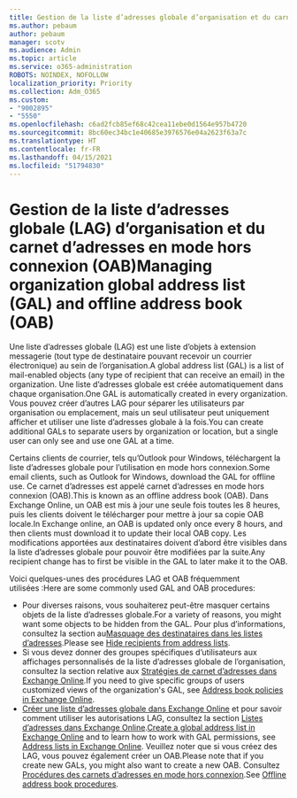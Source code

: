```yaml
---
title: Gestion de la liste d’adresses globale d’organisation et du carnet d’adresses en mode hors connexion
ms.author: pebaum
author: pebaum
manager: scotv
ms.audience: Admin
ms.topic: article
ms.service: o365-administration
ROBOTS: NOINDEX, NOFOLLOW
localization_priority: Priority
ms.collection: Adm_O365
ms.custom:
- "9002895"
- "5550"
ms.openlocfilehash: c6ad2fcb85ef68c42cea11ebe0d1564e957b4720
ms.sourcegitcommit: 8bc60ec34bc1e40685e3976576e04a2623f63a7c
ms.translationtype: HT
ms.contentlocale: fr-FR
ms.lasthandoff: 04/15/2021
ms.locfileid: "51794830"
---
```

# <a name="managing-organization-global-address-list-gal-and-offline-address-book-oab"></a><span data-ttu-id="686d4-102">Gestion de la liste d’adresses globale (LAG) d’organisation et du carnet d’adresses en mode hors connexion (OAB)</span><span class="sxs-lookup"><span data-stu-id="686d4-102">Managing organization global address list (GAL) and offline address book (OAB)</span></span>

<span data-ttu-id="686d4-103">Une liste d’adresses globale (LAG) est une liste d’objets à extension messagerie (tout type de destinataire pouvant recevoir un courrier électronique) au sein de l’organisation.</span><span class="sxs-lookup"><span data-stu-id="686d4-103">A global address list (GAL) is a list of mail-enabled objects (any type of recipient that can receive an email) in the organization.</span></span> <span data-ttu-id="686d4-104">Une liste d’adresses globale est créée automatiquement dans chaque organisation.</span><span class="sxs-lookup"><span data-stu-id="686d4-104">One GAL is automatically created in every organization.</span></span> <span data-ttu-id="686d4-105">Vous pouvez créer d’autres LAG pour séparer les utilisateurs par organisation ou emplacement, mais un seul utilisateur peut uniquement afficher et utiliser une liste d’adresses globale à la fois.</span><span class="sxs-lookup"><span data-stu-id="686d4-105">You can create additional GALs to separate users by organization or location, but a single user can only see and use one GAL at a time.</span></span>

<span data-ttu-id="686d4-106">Certains clients de courrier, tels qu’Outlook pour Windows, téléchargent la liste d’adresses globale pour l’utilisation en mode hors connexion.</span><span class="sxs-lookup"><span data-stu-id="686d4-106">Some email clients, such as Outlook for Windows, download the GAL for offline use.</span></span> <span data-ttu-id="686d4-107">Ce carnet d’adresses est appelé carnet d’adresses en mode hors connexion (OAB).</span><span class="sxs-lookup"><span data-stu-id="686d4-107">This is known as an offline address book (OAB).</span></span> <span data-ttu-id="686d4-108">Dans Exchange Online, un OAB est mis à jour une seule fois toutes les 8 heures, puis les clients doivent le télécharger pour mettre à jour sa copie OAB locale.</span><span class="sxs-lookup"><span data-stu-id="686d4-108">In Exchange online, an OAB is updated only once every 8 hours, and then clients must download it to update their local OAB copy.</span></span> <span data-ttu-id="686d4-109">Les modifications apportées aux destinataires doivent d’abord être visibles dans la liste d’adresses globale pour pouvoir être modifiées par la suite.</span><span class="sxs-lookup"><span data-stu-id="686d4-109">Any recipient change has to first be visible in the GAL to later make it to the OAB.</span></span>

<span data-ttu-id="686d4-110">Voici quelques-unes des procédures LAG et OAB fréquemment utilisées :</span><span class="sxs-lookup"><span data-stu-id="686d4-110">Here are some commonly used GAL and OAB procedures:</span></span>

- <span data-ttu-id="686d4-111">Pour diverses raisons, vous souhaiterez peut-être masquer certains objets de la liste d’adresses globale.</span><span class="sxs-lookup"><span data-stu-id="686d4-111">For a variety of reasons, you might want some objects to be hidden from the GAL.</span></span> <span data-ttu-id="686d4-112">Pour plus d’informations, consultez la section au[Masquage des destinataires dans les listes d’adresses](https://docs.microsoft.com/exchange/address-books/address-lists/manage-address-lists#hide-recipients-from-address-lists).</span><span class="sxs-lookup"><span data-stu-id="686d4-112">Please see [Hide recipients from address lists](https://docs.microsoft.com/exchange/address-books/address-lists/manage-address-lists#hide-recipients-from-address-lists).</span></span>
- <span data-ttu-id="686d4-113">Si vous devez donner des groupes spécifiques d’utilisateurs aux affichages personnalisés de la liste d’adresses globale de l’organisation, consultez la section relative aux [Stratégies de carnet d’adresses dans Exchange Online](https://docs.microsoft.com/exchange/address-books/address-book-policies/address-book-policies).</span><span class="sxs-lookup"><span data-stu-id="686d4-113">If you need to give specific groups of users customized views of the organization's GAL, see [Address book policies in Exchange Online](https://docs.microsoft.com/exchange/address-books/address-book-policies/address-book-policies).</span></span>
- <span data-ttu-id="686d4-114">[Créer une liste d’adresses globale dans Exchange Online](https://docs.microsoft.com/exchange/address-books/address-lists/create-global-address-list) et pour savoir comment utiliser les autorisations LAG, consultez la section [Listes d’adresses dans Exchange Online](https://docs.microsoft.com/exchange/address-books/address-lists/address-lists).</span><span class="sxs-lookup"><span data-stu-id="686d4-114">[Create a global address list in Exchange Online](https://docs.microsoft.com/exchange/address-books/address-lists/create-global-address-list) and to learn how to work with GAL permissions, see [Address lists in Exchange Online](https://docs.microsoft.com/exchange/address-books/address-lists/address-lists).</span></span> <span data-ttu-id="686d4-115">Veuillez noter que si vous créez des LAG, vous pouvez également créer un OAB.</span><span class="sxs-lookup"><span data-stu-id="686d4-115">Please note that if you create new GALs, you might also want to create a new OAB.</span></span> <span data-ttu-id="686d4-116">Consultez [Procédures des carnets d’adresses en mode hors connexion](https://docs.microsoft.com/exchange/address-books/offline-address-books/offline-address-book-procedures).</span><span class="sxs-lookup"><span data-stu-id="686d4-116">See [Offline address book procedures](https://docs.microsoft.com/exchange/address-books/offline-address-books/offline-address-book-procedures).</span></span>
